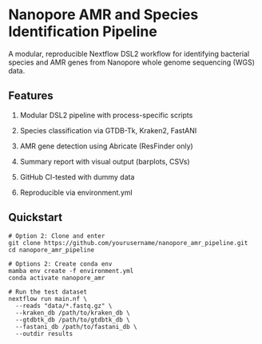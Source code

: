 # Nanopore AMR and Species Identification Pipeline

A modular, reproducible Nextflow DSL2 workflow for identifying bacterial species and AMR genes from Nanopore whole genome sequencing (WGS) data.

## Features
1. Modular DSL2 pipeline with process-specific scripts

2. Species classification via GTDB-Tk, Kraken2, FastANI

3. AMR gene detection using Abricate (ResFinder only)

4. Summary report with visual output (barplots, CSVs)

5. GitHub CI-tested with dummy data

6. Reproducible via environment.yml

## Quickstart
```
# Option 2: Clone and enter
git clone https://github.com/yourusername/nanopore_amr_pipeline.git
cd nanopore_amr_pipeline

# Options 2: Create conda env
mamba env create -f environment.yml
conda activate nanopore_amr

# Run the test dataset
nextflow run main.nf \
  --reads "data/*.fastq.gz" \
  --kraken_db /path/to/kraken_db \
  --gtdbtk_db /path/to/gtdbtk_db \
  --fastani_db /path/to/fastani_db \
  --outdir results
```
